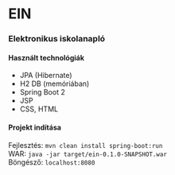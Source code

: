 # EIN
### Elektronikus iskolanapló

#### Használt technológiák
* JPA (Hibernate)
* H2 DB (memóriában)
* Spring Boot 2
* JSP
* CSS, HTML

#### Projekt indítása
Fejlesztés: `mvn clean install spring-boot:run`  
WAR: `java -jar target/ein-0.1.0-SNAPSHOT.war`  
Böngésző: `localhost:8080`
